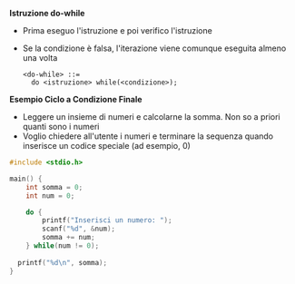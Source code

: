 **Istruzione do-while**

- Prima eseguo l'istruzione e poi verifico l'istruzione

- Se la condizione è falsa, l'iterazione viene comunque eseguita almeno una volta

  ```
  <do-while> ::=
  	do <istruzione> while(<condizione>);
  ```

  

**Esempio Ciclo a Condizione Finale**

- Leggere un insieme di numeri e calcolarne la somma. Non so a priori quanti sono i numeri
- Voglio chiedere all'utente i numeri e terminare la sequenza quando inserisce un codice speciale (ad esempio, 0)

```c
#include <stdio.h>

main() {
	int somma = 0;
	int num = 0;

	do {
		printf("Inserisci un numero: ");
		scanf("%d", &num);
		somma += num;
	} while(num != 0);
  
  printf("%d\n", somma);
}
```

